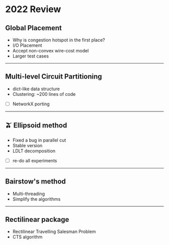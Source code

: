# 2022 Review

## Global Placement

- Why is congestion hotspot in the first place?
- I/O Placement
- Accept non-convex wire-cost model
- Larger test cases

---

## Multi-level Circuit Partitioning

- dict-like data structure
- Clustering: ~200 lines of code
- [ ] NetworkX porting

---

## 🫒 Ellipsoid method

- Fixed a bug in parallel cut
- Stable version
- LDLT decomposition
- [ ] re-do all experiments

---

## Bairstow's method

- Multi-threading
- Simplify the algorithms

---

## Rectilinear package

- Rectilinear Travelling Salesman Problem
- CTS algorithm

